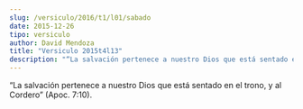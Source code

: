 ```yaml
---
slug: /versiculo/2016/t1/l01/sabado
date: 2015-12-26
tipo: versiculo
author: David Mendoza
title: "Versiculo 2015t4l13"
description: "“La salvación pertenece a nuestro Dios que está sentado en el trono, y al Cordero” (Apoc. 7:10)."
---
```


“La salvación pertenece a nuestro Dios que está sentado en el trono, y al Cordero” (Apoc. 7:10).
